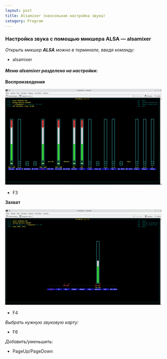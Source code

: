 ```yaml
---
layout: post
title: Alsamixer (консольная настройка звука)
category: Program
---
```


### **Настройка звука с помощью микшера ALSA — alsamixer**

*Открыть микшер **ALSA** можно в терминале, введя команду:*

- alsamixer

#### *Меню alsamixer разделено на настройки:*

**Воспроизведения**

![](/image/alsa/alsa_f3.png)

- F3

**Захват**

![](/image/alsa/alsa_f4.png)

- F4

*Выбрать нужную звуковую карту:*

-  F6

*Добавить/уменьшить:*

- PageUp/PageDown